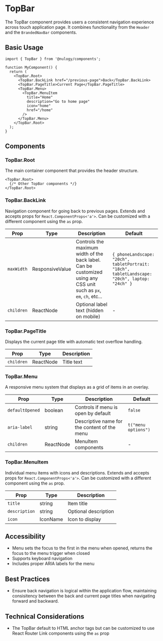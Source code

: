 # TopBar

The TopBar component provides users a consistent navigation experience across touch application page. It combines functionality from the `Header` and the `BrandedNavBar` components.

## Basic Usage

```tsx
import { TopBar } from '@nulogy/components';

function MyComponent() {
  return (
    <TopBar.Root>
      <TopBar.BackLink href="/previous-page">Back</TopBar.BackLink>
      <TopBar.PageTitle>Current Page</TopBar.PageTitle>
      <TopBar.Menu>
        <TopBar.MenuItem 
          title="Home"
          description="Go to home page"
          icon="home"
          href="/home"
        />
      </TopBar.Menu>
    </TopBar.Root>
  );
}
```

## Components

### TopBar.Root

The main container component that provides the header structure.

```tsx
<TopBar.Root>
  {/* Other TopBar components */}
</TopBar.Root>
```

### TopBar.BackLink

Navigation component for going back to previous pages. Extends and accepts props for `React.ComponentProps<'a'>`. Can be customized with a different component using the `as` prop.

| Prop | Type | Description | Default |
|------|------|-------------|---------|
| `maxWidth` | ResponsiveValue | Controls the maximum width of the back label. Can be customized using any CSS unit such as `px`, `em`, `ch`, etc...  | `{ phoneLandscape: "20ch", tabletPortrait: "18ch", tabletLandscape: "20ch", laptop: "24ch" }` |
| `children` | ReactNode | Optional label text (hidden on mobile) | - |

### TopBar.PageTitle

Displays the current page title with automatic text overflow handling.

| Prop | Type | Description |
|------|------|-------------|
| `children` | ReactNode | Title text |

### TopBar.Menu

A responsive menu system that displays as a grid of items in an overlay.

| Prop | Type | Description | Default |
|------|------|-------------|---------|
| `defaultOpened` | boolean | Controls if menu is open by default | `false` |
| `aria-label` | string | Descriptive name for the content of the menu | `t("menu options")` |
| `children` | ReactNode | MenuItem components | - |

### TopBar.MenuItem

Individual menu items with icons and descriptions. Extends and accepts props for `React.ComponentProps<'a'>`. Can be customized with a different component using the `as` prop.

| Prop | Type | Description |
|------|------|-------------|
| `title` | string | Item title |
| `description` | string | Optional description |
| `icon` | IconName | Icon to display |


## Accessibility

- Menu sets the focus to the first in the menu when opened, returns the focus to the menu trigger when closed
- Supports keyboard navigation
- Includes proper ARIA labels for the menu

## Best Practices

- Ensure back navigation is logical within the application flow, maintaining consisitency between the back and current page titles when navigating forward and backward.

## Technical Considerations

- The TopBar default to HTML anchor tags but can be customized to use React Router Link components using the `as` prop

